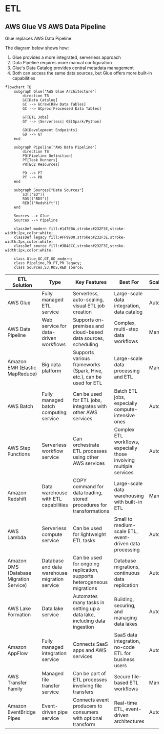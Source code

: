 # ETL

## AWS Glue VS AWS Data Pipeline&#x20;

Glue replaces AWS Data Pipeline.

The diagram below shows how:

1. Glue provides a more integrated, serverless approach
2. Data Pipeline requires more manual configuration
3. Glue's Data Catalog provides central metadata management
4. Both can access the same data sources, but Glue offers more built-in capabilities

```mermaid
flowchart TB
    subgraph Glue["AWS Glue Architecture"]
        direction TB
        GC[Data Catalog]
        GC --> GCraw[Raw Data Tables]
        GC --> GCproc[Processed Data Tables]
        
        GT[ETL Jobs]
        GT --> |Serverless| GS[Spark/Python]
        
        GD[Development Endpoints]
        GD --> GT
    end

    subgraph Pipeline["AWS Data Pipeline"]
        direction TB
        PD[Pipeline Definition]
        PT[Task Runners]
        PR[EC2 Resources]
        
        PD --> PT
        PT --> PR
    end

    subgraph Sources["Data Sources"]
        S3[("S3")]
        RDS[("RDS")]
        RED[("Redshift")]
    end

    Sources --> Glue
    Sources --> Pipeline

    classDef modern fill:#147EBA,stroke:#232F3E,stroke-width:2px,color:white;
    classDef legacy fill:#FF9900,stroke:#232F3E,stroke-width:2px,color:white;
    classDef source fill:#3B48CC,stroke:#232F3E,stroke-width:2px,color:white;

    class Glue,GC,GT,GD modern;
    class Pipeline,PD,PT,PR legacy;
    class Sources,S3,RDS,RED source;
```

| ETL Solution                            | Type                                          | Key Features                                                             | Best For                                                            | Scalability | Ease of Use              |
| --------------------------------------- | --------------------------------------------- | ------------------------------------------------------------------------ | ------------------------------------------------------------------- | ----------- | ------------------------ |
| AWS Glue                                | Fully managed ETL service                     | Serverless, auto-scaling, visual ETL job creation                        | Large-scale data integration, data catalog                          | Automatic   | High                     |
| AWS Data Pipeline                       | Web service for data-driven workflows         | Supports on-premises and cloud-based data sources, scheduling            | Complex, multi-step data workflows                                  | Manual      | Medium                   |
| Amazon EMR (Elastic MapReduce)          | Big data platform                             | Supports various frameworks (Spark, Hive, etc.), can be used for ETL     | Large-scale data processing and ETL                                 | Manual      | Low (requires expertise) |
| AWS Batch                               | Fully managed batch computing service         | Can be used for ETL jobs, integrates with other AWS services             | Batch ETL jobs, especially compute-intensive ones                   | Automatic   | Medium                   |
| AWS Step Functions                      | Serverless workflow service                   | Can orchestrate ETL processes using other AWS services                   | Complex ETL workflows, especially those involving multiple services | Automatic   | Medium                   |
| Amazon Redshift                         | Data warehouse with ETL capabilities          | COPY command for data loading, stored procedures for transformations     | Large-scale data warehousing with built-in ETL                      | Manual      | Medium                   |
| AWS Lambda                              | Serverless compute service                    | Can be used for lightweight ETL tasks                                    | Small to medium-scale ETL, event-driven data processing             | Automatic   | High                     |
| Amazon DMS (Database Migration Service) | Database and data warehouse migration service | Can be used for ongoing replication, supports heterogeneous migrations   | Database migrations, continuous data replication                    | Automatic   | High                     |
| AWS Lake Formation                      | Data lake service                             | Automates many tasks in setting up a data lake, including data ingestion | Building, securing, and managing data lakes                         | Automatic   | High                     |
| Amazon AppFlow                          | Fully managed integration service             | Connects SaaS apps and AWS services                                      | SaaS data integration, no-code ETL for business users               | Automatic   | Very High                |
| AWS Transfer Family                     | Managed file transfer service                 | Can be part of ETL processes involving file transfers                    | Secure file-based ETL workflows                                     | Manual      | Medium                   |
| Amazon EventBridge Pipes                | Event-driven pipe service                     | Connects event producers to consumers with optional transform            | Real-time ETL, event-driven architectures                           | Automatic   | High                     |
